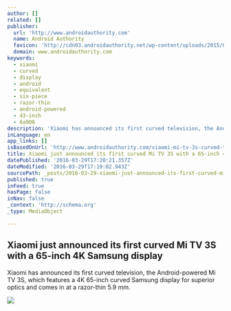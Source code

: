 ```yaml
---
author: []
related: []
publisher:
  url: 'http://www.androidauthority.com'
  name: Android Authority
  favicon: 'http://cdn03.androidauthority.net/wp-content/uploads/2015/07/favicon.png'
  domain: www.androidauthority.com
keywords:
  - xiaomi
  - curved
  - display
  - android
  - equivalent
  - six-piece
  - razor-thin
  - android-powered
  - 43-inch
  - 6a908
description: 'Xiaomi has announced its first curved television, the Android-powered Mi TV 3S, which features a 4K 65-inch curved Samsung display for superior optics and comes in at a razor-thin 5.9 mm.'
inLanguage: en
app_links: []
isBasedOnUrl: 'http://www.androidauthority.com/xiaomi-mi-tv-3s-curved-tv-announced-681740/'
title: Xiaomi just announced its first curved Mi TV 3S with a 65-inch 4K Samsung display
datePublished: '2016-03-29T17:20:21.357Z'
dateModified: '2016-03-29T17:19:02.943Z'
sourcePath: _posts/2016-03-29-xiaomi-just-announced-its-first-curved-mi-tv-3s-with-a-65-in.md
published: true
inFeed: true
hasPage: false
inNav: false
_context: 'http://schema.org'
_type: MediaObject

---
```

<article style=""><h1>Xiaomi just announced its first curved Mi TV 3S with a 65-inch 4K Samsung display</h1><p>Xiaomi has announced its first curved television, the Android-powered Mi TV 3S, which features a 4K 65-inch curved Samsung display for superior optics and comes in at a razor-thin 5.9 mm.</p><img src="http://cdn03.androidauthority.net/wp-content/uploads/2016/03/Xiaomi-Mi-TV-3S.jpg" /></article>